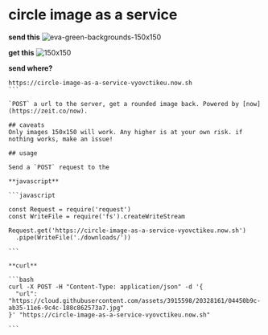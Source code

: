 # circle image as a service

**send this**
![eva-green-backgrounds-150x150](https://cloud.githubusercontent.com/assets/3915598/20328161/04450b9c-ab35-11e6-9c4c-188c862573a7.jpg)

**get this**
![150x150](https://cloud.githubusercontent.com/assets/3915598/20328187/371ce06c-ab35-11e6-9720-adfbce08755b.png)

**send where?**

````
https://circle-image-as-a-service-vyovctikeu.now.sh
```

`POST` a url to the server, get a rounded image back. Powered by [now](https://zeit.co/now).

## caveats
Only images 150x150 will work. Any higher is at your own risk. if nothing works, make an issue!

## usage

Send a `POST` request to the

**javascript**

```javascript

const Request = require('request')
const WriteFile = require('fs').createWriteStream

Request.get('https://circle-image-as-a-service-vyovctikeu.now.sh')
  .pipe(WriteFile('./downloads/'))

```

**curl**

```bash
curl -X POST -H "Content-Type: application/json" -d '{
  "url": "https://cloud.githubusercontent.com/assets/3915598/20328161/04450b9c-ab35-11e6-9c4c-188c862573a7.jpg"
}' "https://circle-image-as-a-service-vyovctikeu.now.sh"

```

